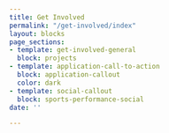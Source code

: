 ```yaml
---
title: Get Involved
permalink: "/get-involved/index"
layout: blocks
page_sections:
- template: get-involved-general
  block: projects
- template: application-call-to-action
  block: application-callout
  color: dark
- template: social-callout
  block: sports-performance-social
date: ''

---
```

